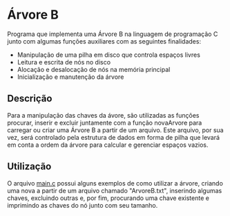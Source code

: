 # Árvore B

Programa que implementa uma Árvore B na linguagem de programação C junto com algumas funções auxiliares com as seguintes finalidades:
* Manipulação de uma pilha em disco que controla espaços livres
* Leitura e escrita de nós no disco
* Alocação e desalocação de nós na memória principal
* Inicialização e manutenção da árvore

## Descrição

Para a manipulação das chaves da ávore, são utilizadas as funções procurar, inserir e excluir juntamente com a função novaArvore para carregar ou criar uma Árvore B a partir de um arquivo. Este arquivo, por sua vez, será controlado pela estrutura de dados em forma de pilha que levará em conta a ordem da árvore para calcular e gerenciar espaços vazios.

## Utilização

O arquivo [main.c](https://github.com/borinjrjose/ArvoreB/blob/main/main.c) possui alguns exemplos de como utilizar a árvore, criando uma nova a partir de um arquivo chamado "ArvoreB.txt", inserindo algumas chaves, excluindo outras e, por fim, procurando uma chave existente e imprimindo as chaves do nó junto com seu tamanho.
